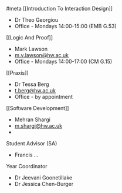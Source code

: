 #meta 
[[Introduction To Interaction Design]]
- Dr Theo Georgiou
- Office - Mondays 14:00-15:00 (EMB G.53)

[[Logic And Proof]]
- Mark Lawson
- m.v.lawson@hw.ac.uk
- Office - Mondays 14:00-17:00 (CM G.15)

[[Praxis]]
- Dr Tessa Berg
- t.berg@hw.ac.uk
- Office - by appointment 

[[Software Development]]
- Mehran Shargi
- m.shargi@hw.ac.uk
- 

Student Advisor (SA)
- Francis ...

Year Coordinator
- Dr Jeevani Goonetillake
- Dr Jessica Chen-Burger